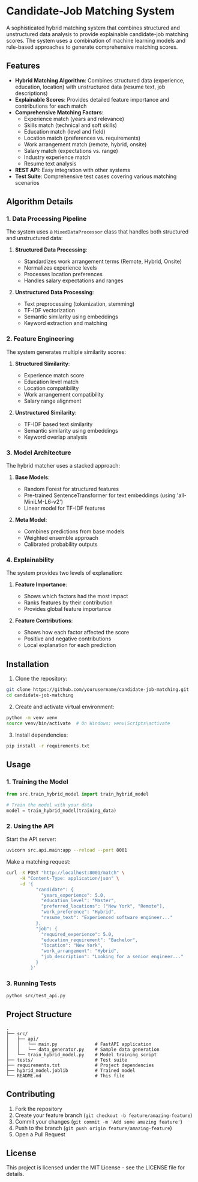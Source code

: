 # Candidate-Job Matching System

A sophisticated hybrid matching system that combines structured and unstructured data analysis to provide explainable candidate-job matching scores. The system uses a combination of machine learning models and rule-based approaches to generate comprehensive matching scores.

## Features

- **Hybrid Matching Algorithm**: Combines structured data (experience, education, location) with unstructured data (resume text, job descriptions)
- **Explainable Scores**: Provides detailed feature importance and contributions for each match
- **Comprehensive Matching Factors**:
  - Experience match (years and relevance)
  - Skills match (technical and soft skills)
  - Education match (level and field)
  - Location match (preferences vs. requirements)
  - Work arrangement match (remote, hybrid, onsite)
  - Salary match (expectations vs. range)
  - Industry experience match
  - Resume text analysis
- **REST API**: Easy integration with other systems
- **Test Suite**: Comprehensive test cases covering various matching scenarios

## Algorithm Details

### 1. Data Processing Pipeline

The system uses a `MixedDataProcessor` class that handles both structured and unstructured data:

1. **Structured Data Processing**:
   - Standardizes work arrangement terms (Remote, Hybrid, Onsite)
   - Normalizes experience levels
   - Processes location preferences
   - Handles salary expectations and ranges

2. **Unstructured Data Processing**:
   - Text preprocessing (tokenization, stemming)
   - TF-IDF vectorization
   - Semantic similarity using embeddings
   - Keyword extraction and matching

### 2. Feature Engineering

The system generates multiple similarity scores:

1. **Structured Similarity**:
   - Experience match score
   - Education level match
   - Location compatibility
   - Work arrangement compatibility
   - Salary range alignment

2. **Unstructured Similarity**:
   - TF-IDF based text similarity
   - Semantic similarity using embeddings
   - Keyword overlap analysis

### 3. Model Architecture

The hybrid matcher uses a stacked approach:

1. **Base Models**:
   - Random Forest for structured features
   - Pre-trained SentenceTransformer for text embeddings (using 'all-MiniLM-L6-v2')
   - Linear model for TF-IDF features

2. **Meta Model**:
   - Combines predictions from base models
   - Weighted ensemble approach
   - Calibrated probability outputs

### 4. Explainability

The system provides two levels of explanation:

1. **Feature Importance**:
   - Shows which factors had the most impact
   - Ranks features by their contribution
   - Provides global feature importance

2. **Feature Contributions**:
   - Shows how each factor affected the score
   - Positive and negative contributions
   - Local explanation for each prediction

## Installation

1. Clone the repository:
```bash
git clone https://github.com/yourusername/candidate-job-matching.git
cd candidate-job-matching
```

2. Create and activate virtual environment:
```bash
python -m venv venv
source venv/bin/activate  # On Windows: venv\Scripts\activate
```

3. Install dependencies:
```bash
pip install -r requirements.txt
```

## Usage

### 1. Training the Model

```python
from src.train_hybrid_model import train_hybrid_model

# Train the model with your data
model = train_hybrid_model(training_data)
```

### 2. Using the API

Start the API server:
```bash
uvicorn src.api.main:app --reload --port 8001
```

Make a matching request:
```bash
curl -X POST "http://localhost:8001/match" \
     -H "Content-Type: application/json" \
     -d '{
           "candidate": {
             "years_experience": 5.0,
             "education_level": "Master",
             "preferred_locations": ["New York", "Remote"],
             "work_preference": "Hybrid",
             "resume_text": "Experienced software engineer..."
           },
           "job": {
             "required_experience": 5.0,
             "education_requirement": "Bachelor",
             "location": "New York",
             "work_arrangement": "Hybrid",
             "job_description": "Looking for a senior engineer..."
           }
         }'
```

### 3. Running Tests

```bash
python src/test_api.py
```

## Project Structure

```
.
├── src/
│   ├── api/
│   │   └── main.py              # FastAPI application
│   │   └── data_generator.py    # Sample data generation
│   └── train_hybrid_model.py    # Model training script
├── tests/                       # Test suite
├── requirements.txt             # Project dependencies
├── hybrid_model.joblib          # Trained model
└── README.md                    # This file
```

## Contributing

1. Fork the repository
2. Create your feature branch (`git checkout -b feature/amazing-feature`)
3. Commit your changes (`git commit -m 'Add some amazing feature'`)
4. Push to the branch (`git push origin feature/amazing-feature`)
5. Open a Pull Request

## License

This project is licensed under the MIT License - see the LICENSE file for details. 